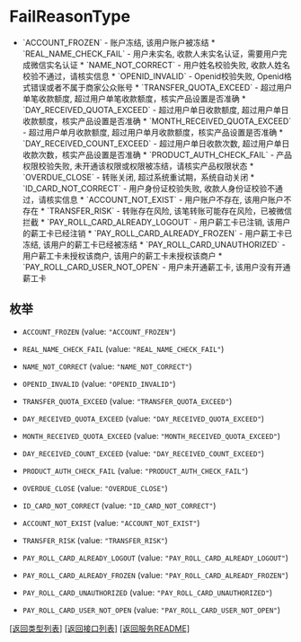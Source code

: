 # FailReasonType

* &#x60;ACCOUNT_FROZEN&#x60; - 账户冻结, 该用户账户被冻结 * &#x60;REAL_NAME_CHECK_FAIL&#x60; - 用户未实名, 收款人未实名认证，需要用户完成微信实名认证 * &#x60;NAME_NOT_CORRECT&#x60; - 用户姓名校验失败, 收款人姓名校验不通过，请核实信息 * &#x60;OPENID_INVALID&#x60; - Openid校验失败, Openid格式错误或者不属于商家公众账号 * &#x60;TRANSFER_QUOTA_EXCEED&#x60; - 超过用户单笔收款额度, 超过用户单笔收款额度，核实产品设置是否准确 * &#x60;DAY_RECEIVED_QUOTA_EXCEED&#x60; - 超过用户单日收款额度, 超过用户单日收款额度，核实产品设置是否准确 * &#x60;MONTH_RECEIVED_QUOTA_EXCEED&#x60; - 超过用户单月收款额度, 超过用户单月收款额度，核实产品设置是否准确 * &#x60;DAY_RECEIVED_COUNT_EXCEED&#x60; - 超过用户单日收款次数, 超过用户单日收款次数，核实产品设置是否准确 * &#x60;PRODUCT_AUTH_CHECK_FAIL&#x60; - 产品权限校验失败, 未开通该权限或权限被冻结，请核实产品权限状态 * &#x60;OVERDUE_CLOSE&#x60; - 转账关闭, 超过系统重试期，系统自动关闭 * &#x60;ID_CARD_NOT_CORRECT&#x60; - 用户身份证校验失败, 收款人身份证校验不通过，请核实信息 * &#x60;ACCOUNT_NOT_EXIST&#x60; - 用户账户不存在, 该用户账户不存在 * &#x60;TRANSFER_RISK&#x60; - 转账存在风险, 该笔转账可能存在风险，已被微信拦截 * &#x60;PAY_ROLL_CARD_ALREADY_LOGOUT&#x60; - 用户薪工卡已注销, 该用户的薪工卡已经注销 * &#x60;PAY_ROLL_CARD_ALREADY_FROZEN&#x60; - 用户薪工卡已冻结, 该用户的薪工卡已经被冻结 * &#x60;PAY_ROLL_CARD_UNAUTHORIZED&#x60; - 用户薪工卡未授权该商户, 该用户的薪工卡未授权该商户 * &#x60;PAY_ROLL_CARD_USER_NOT_OPEN&#x60; - 用户未开通薪工卡, 该用户没有开通薪工卡 

## 枚举


* `ACCOUNT_FROZEN` (value: `"ACCOUNT_FROZEN"`)

* `REAL_NAME_CHECK_FAIL` (value: `"REAL_NAME_CHECK_FAIL"`)

* `NAME_NOT_CORRECT` (value: `"NAME_NOT_CORRECT"`)

* `OPENID_INVALID` (value: `"OPENID_INVALID"`)

* `TRANSFER_QUOTA_EXCEED` (value: `"TRANSFER_QUOTA_EXCEED"`)

* `DAY_RECEIVED_QUOTA_EXCEED` (value: `"DAY_RECEIVED_QUOTA_EXCEED"`)

* `MONTH_RECEIVED_QUOTA_EXCEED` (value: `"MONTH_RECEIVED_QUOTA_EXCEED"`)

* `DAY_RECEIVED_COUNT_EXCEED` (value: `"DAY_RECEIVED_COUNT_EXCEED"`)

* `PRODUCT_AUTH_CHECK_FAIL` (value: `"PRODUCT_AUTH_CHECK_FAIL"`)

* `OVERDUE_CLOSE` (value: `"OVERDUE_CLOSE"`)

* `ID_CARD_NOT_CORRECT` (value: `"ID_CARD_NOT_CORRECT"`)

* `ACCOUNT_NOT_EXIST` (value: `"ACCOUNT_NOT_EXIST"`)

* `TRANSFER_RISK` (value: `"TRANSFER_RISK"`)

* `PAY_ROLL_CARD_ALREADY_LOGOUT` (value: `"PAY_ROLL_CARD_ALREADY_LOGOUT"`)

* `PAY_ROLL_CARD_ALREADY_FROZEN` (value: `"PAY_ROLL_CARD_ALREADY_FROZEN"`)

* `PAY_ROLL_CARD_UNAUTHORIZED` (value: `"PAY_ROLL_CARD_UNAUTHORIZED"`)

* `PAY_ROLL_CARD_USER_NOT_OPEN` (value: `"PAY_ROLL_CARD_USER_NOT_OPEN"`)


[\[返回类型列表\]](README.md#类型列表)
[\[返回接口列表\]](README.md#接口列表)
[\[返回服务README\]](README.md)



